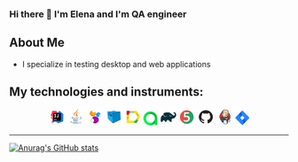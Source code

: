 ### Hi there 👋 I'm Elena and I'm QA engineer

## About Me
- I specialize in testing desktop and web applications

## My technologies and instruments:
<p align="center">
<img width="6%" title="IntelliJ IDEA" src="Intelij_IDEA.svg">
<img width="6%" title="Java" src="Java.svg">
<img width="6%" title="Selenide" src="Selenide.svg">
<img width="6%" title="Selenoid" src="Selenoid.svg">
<img width="6%" title="Allure Report" src="Allure_Report.svg">
<img width="5%" title="Allure TestOps" src="AllureTestOps.svg">
<img width="6%" title="Gradle" src="Gradle.svg">
<img width="6%" title="JUnit5" src="JUnit5.svg">
<img width="6%" title="GitHub" src="GitHub.svg">
<img width="6%" title="Jenkins" src="Jenkins.svg">
<img width="5%" title="Jira" src="Jira.svg">
</p>

---
[![Anurag's GitHub stats](https://github-readme-stats.vercel.app/api?username=lena-sokolova)](https://github.com/lena-sokolova/github-readme-stats)

<!--
**lena-sokolova/lena-sokolova** is a ✨ _special_ ✨ repository because its `README.md` (this file) appears on your GitHub profile.


Here are some ideas to get you started:

- 🔭 I’m currently working on ...
- 🌱 I’m currently learning ...
- 👯 I’m looking to collaborate on ...
- 🤔 I’m looking for help with ...
- 💬 Ask me about ...
- 📫 How to reach me: ...
- 😄 Pronouns: ...
- ⚡ Fun fact: ...
-->
